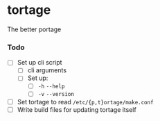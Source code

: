# tortage
The better portage

### Todo

 - [ ] Set up cli script
   - [ ] cli arguments
   - [ ] Set up:
     - [ ] `-h` `--help`
     - [ ] `-v` `--version`
 - [ ] Set tortage to read `/etc/{p,t}ortage/make.conf`
 - [ ] Write build files for updating tortage itself
